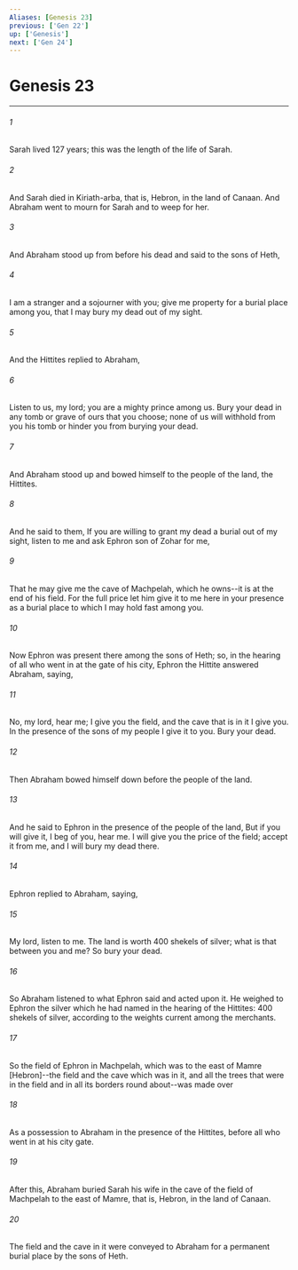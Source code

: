 ```yaml
---
Aliases: [Genesis 23]
previous: ['Gen 22']
up: ['Genesis']
next: ['Gen 24']
---
```

# Genesis 23

***

###### 1 

Sarah lived 127 years; this was the length of the life of Sarah. 

###### 2 

And Sarah died in Kiriath-arba, that is, Hebron, in the land of Canaan. And Abraham went to mourn for Sarah and to weep for her. 

###### 3 

And Abraham stood up from before his dead and said to the sons of Heth, 

###### 4 

I am a stranger and a sojourner with you; give me property for a burial place among you, that I may bury my dead out of my sight. 

###### 5 

And the Hittites replied to Abraham, 

###### 6 

Listen to us, my lord; you are a mighty prince among us. Bury your dead in any tomb or grave of ours that you choose; none of us will withhold from you his tomb or hinder you from burying your dead. 

###### 7 

And Abraham stood up and bowed himself to the people of the land, the Hittites. 

###### 8 

And he said to them, If you are willing to grant my dead a burial out of my sight, listen to me and ask Ephron son of Zohar for me, 

###### 9 

That he may give me the cave of Machpelah, which he owns--it is at the end of his field. For the full price let him give it to me here in your presence as a burial place to which I may hold fast among you. 

###### 10 

Now Ephron was present there among the sons of Heth; so, in the hearing of all who went in at the gate of his city, Ephron the Hittite answered Abraham, saying, 

###### 11 

No, my lord, hear me; I give you the field, and the cave that is in it I give you. In the presence of the sons of my people I give it to you. Bury your dead. 

###### 12 

Then Abraham bowed himself down before the people of the land. 

###### 13 

And he said to Ephron in the presence of the people of the land, But if you will give it, I beg of you, hear me. I will give you the price of the field; accept it from me, and I will bury my dead there. 

###### 14 

Ephron replied to Abraham, saying, 

###### 15 

My lord, listen to me. The land is worth 400 shekels of silver; what is that between you and me? So bury your dead. 

###### 16 

So Abraham listened to what Ephron said and acted upon it. He weighed to Ephron the silver which he had named in the hearing of the Hittites: 400 shekels of silver, according to the weights current among the merchants. 

###### 17 

So the field of Ephron in Machpelah, which was to the east of Mamre [Hebron]--the field and the cave which was in it, and all the trees that were in the field and in all its borders round about--was made over 

###### 18 

As a possession to Abraham in the presence of the Hittites, before all who went in at his city gate. 

###### 19 

After this, Abraham buried Sarah his wife in the cave of the field of Machpelah to the east of Mamre, that is, Hebron, in the land of Canaan. 

###### 20 

The field and the cave in it were conveyed to Abraham for a permanent burial place by the sons of Heth.
